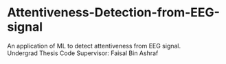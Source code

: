 # Attentiveness-Detection-from-EEG-signal
An application of ML to detect attentiveness from EEG signal.  
Undergrad Thesis Code
Supervisor: Faisal Bin Ashraf
